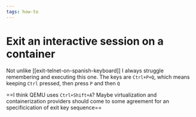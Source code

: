 ```yaml
---
tags: how-to
---
```


# Exit an interactive session on a container
Not unlike [[exit-telnet-on-spanish-keyboard]] I always struggle remembering and executing this one. The keys are `Ctrl+P+Q`, which means keeping `Ctrl` pressed, then press `P` and then `Q`

==I think QEMU uses `Ctrl+Shift+A`? Maybe virtualization and containerization providers should come to some agreement for an specificication of exit key sequence==
